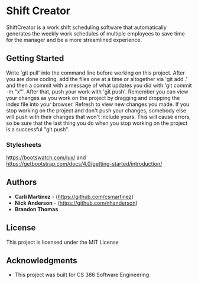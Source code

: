 # Shift Creator

ShiftCreator is a work shift scheduling software that automatically generates the weekly work schedules of multiple employees to save time for the manager and be a more streamlined experience.

## Getting Started

Write 'git pull' into the command line before working on this project. After you are done
coding, add the files one at a time or altogether via 'git add .' and then a commit with a message of what updates you did with 'git commit -m "x"'. After that, push your work with 'git push'. Remember you can view
your changes as you work on the project by dragging and dropping the index file into your browser.
Refresh to view new changes you made. If you stop working on the project and don't push your changes, somebody else will push with their changes that won't include yours. This will cause
errors, so be sure that the last thing you do when you stop working on the project is a
successful "git push".


### Stylesheets

https://bootswatch.com/lux/ and https://getbootstrap.com/docs/4.0/getting-started/introduction/

## Authors

* **Carli Martinez** - (https://github.com/csmartinez)
* **Nick Anderson** - (https://github.com/nhanderson)
* **Brandon Thomas** 

## License

This project is licensed under the MIT License

## Acknowledgments

* This project was built for CS 386 Software Engineering
